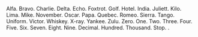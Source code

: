 Alfa.
Bravo.
Charlie.
Delta.
Echo.
Foxtrot.
Golf.
Hotel.
India.
Juliett.
Kilo.
Lima.
Mike.
November.
Oscar.
Papa.
Quebec.
Romeo.
Sierra.
Tango.
Uniform.
Victor.
Whiskey.
X-ray.
Yankee.
Zulu.
Zero.
One.
Two.
Three.
Four.
Five.
Six.
Seven.
Eight.
Nine.
Decimal.
Hundred.
Thousand.
Stop.
.
